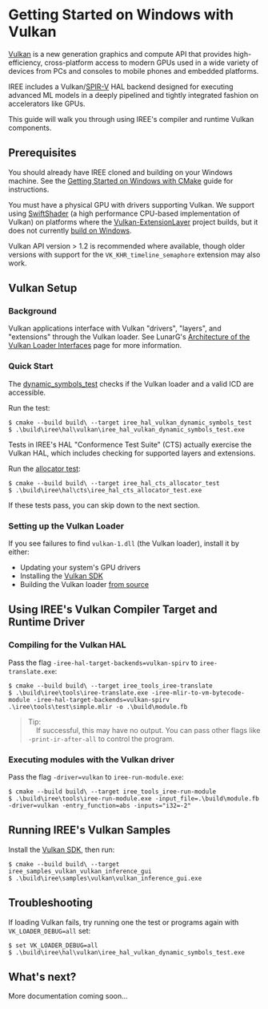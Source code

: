 # Getting Started on Windows with Vulkan

[Vulkan](https://www.khronos.org/vulkan/) is a new generation graphics and
compute API that provides high-efficiency, cross-platform access to modern GPUs
used in a wide variety of devices from PCs and consoles to mobile phones and
embedded platforms.

IREE includes a Vulkan/[SPIR-V](https://www.khronos.org/registry/spir-v/) HAL
backend designed for executing advanced ML models in a deeply pipelined and
tightly integrated fashion on accelerators like GPUs.

This guide will walk you through using IREE's compiler and runtime Vulkan
components.

## Prerequisites

You should already have IREE cloned and building on your Windows machine. See
the [Getting Started on Windows with CMake](getting_started_windows_cmake.md)
guide for instructions.

You must have a physical GPU with drivers supporting Vulkan. We support using
[SwiftShader](https://swiftshader.googlesource.com/SwiftShader/) (a high
performance CPU-based implementation of Vulkan) on platforms where the
[Vulkan-ExtensionLayer](https://github.com/KhronosGroup/Vulkan-ExtensionLayer)
project builds, but it does not currently
[build on Windows](https://github.com/KhronosGroup/Vulkan-ExtensionLayer/issues/16).

Vulkan API version > 1.2 is recommended where available, though older versions
with support for the `VK_KHR_timeline_semaphore` extension may also work.

## Vulkan Setup

### Background

Vulkan applications interface with Vulkan "drivers", "layers", and "extensions"
through the Vulkan loader. See LunarG's
[Architecture of the Vulkan Loader Interfaces](https://vulkan.lunarg.com/doc/view/latest/windows/loader_and_layer_interface.html)
page for more information.

### Quick Start

The
[dynamic_symbols_test](https://github.com/google/iree/blob/master/iree/hal/vulkan/dynamic_symbols_test.cc)
checks if the Vulkan loader and a valid ICD are accessible.

Run the test:

```shell
$ cmake --build build\ --target iree_hal_vulkan_dynamic_symbols_test
$ .\build\iree\hal\vulkan\iree_hal_vulkan_dynamic_symbols_test.exe
```

Tests in IREE's HAL "Conformence Test Suite" (CTS) actually exercise the Vulkan
HAL, which includes checking for supported layers and extensions.

Run the
[allocator test](https://github.com/google/iree/blob/master/iree/hal/cts/allocator_test.cc):

```shell
$ cmake --build build\ --target iree_hal_cts_allocator_test
$ .\build\iree\hal\cts\iree_hal_cts_allocator_test.exe
```

If these tests pass, you can skip down to the next section.

### Setting up the Vulkan Loader

If you see failures to find `vulkan-1.dll` (the Vulkan loader), install it by
either:

*   Updating your system's GPU drivers
*   Installing the [Vulkan SDK](https://www.lunarg.com/vulkan-sdk/)
*   Building the Vulkan loader
    [from source](https://github.com/KhronosGroup/Vulkan-Loader)

<!--
### Setting up SwiftShader

TODO(scotttodd): Document when SwiftShader supports `VK_KHR_timeline_semaphore`
                 Or Vulkan-ExtensionLayer builds for Windows

### Setting up Vulkan-ExtensionLayer

TODO(scotttodd): Document when Vulkan-ExtensionLayer builds for Windows
-->

## Using IREE's Vulkan Compiler Target and Runtime Driver

### Compiling for the Vulkan HAL

Pass the flag `-iree-hal-target-backends=vulkan-spirv` to `iree-translate.exe`:

```shell
$ cmake --build build\ --target iree_tools_iree-translate
$ .\build\iree\tools\iree-translate.exe -iree-mlir-to-vm-bytecode-module -iree-hal-target-backends=vulkan-spirv .\iree\tools\test\simple.mlir -o .\build\module.fb
```

> Tip:<br>
> &nbsp;&nbsp;&nbsp;&nbsp;If successful, this may have no output. You can pass
> other flags like `-print-ir-after-all` to control the program.

### Executing modules with the Vulkan driver

Pass the flag `-driver=vulkan` to `iree-run-module.exe`:

```shell
$ cmake --build build\ --target iree_tools_iree-run-module
$ .\build\iree\tools\iree-run-module.exe -input_file=.\build\module.fb -driver=vulkan -entry_function=abs -inputs="i32=-2"
```

## Running IREE's Vulkan Samples

Install the [Vulkan SDK](https://www.lunarg.com/vulkan-sdk/), then run:

```shell
$ cmake --build build\ --target iree_samples_vulkan_vulkan_inference_gui
$ .\build\iree\samples\vulkan\vulkan_inference_gui.exe
```

## Troubleshooting

If loading Vulkan fails, try running one the test or programs again with
`VK_LOADER_DEBUG=all` set:

```shell
$ set VK_LOADER_DEBUG=all
$ .\build\iree\hal\vulkan\iree_hal_vulkan_dynamic_symbols_test.exe
```

## What's next?

More documentation coming soon...

<!-- TODO(scotttodd): link to Vulkan debugging, developer guides -->
